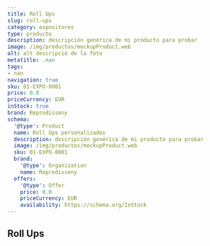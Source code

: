 ```yaml
---
title: Roll Ups
slug: roll-ups
category: expositores
type: producto
description: descripción genérica de mi producto para probar
image: /img/productos/mockupProduct.web
alt: alt descripció de la foto
metatitle: .nan
tags:
- nan
navigation: true
sku: 01-EXPO-0001
price: 0.0
priceCurrency: EUR
inStock: true
brand: Reprodisseny
schema:
  '@type': Product
  name: Roll Ups personalizados
  description: descripción genérica de mi producto para probar
  image: /img/productos/mockupProduct.web
  sku: 01-EXPO-0001
  brand:
    '@type': Organization
    name: Reprodisseny
  offers:
    '@type': Offer
    price: 0.0
    priceCurrency: EUR
    availability: https://schema.org/InStock
---
```


## Roll Ups

